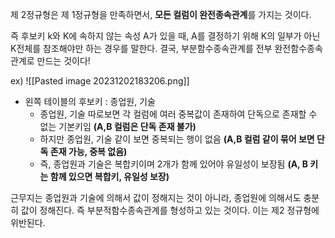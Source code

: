 제 2정규형은 제 1정규형을 만족하면서, **모든 컬럼이 완전종속관계**를 가지는 것이다.

즉 후보키 k와 K에 속하지 않는 속성 A가 있을 때, A를 결정하기 위해 K의 일부가 아닌 K전체를 참조해야만 하는 경우를 말한다. 결국, 부분함수종속관계를 전부 완전함수종속 관계로 만드는 것이다!

ex)
![[Pasted image 20231202183206.png]]
- 왼쪽 테이블의 후보키 : 종업원, 기술
	- 종업원, 기술 따로보면 각 컬럼에 여러 중복값이 존재하여 단독으로 존재할 수 없는 기본키임 **(A,B 컬럼은 단독 존재 불가)**
	- 하지만 종업원, 기술 같이 보면 중복되는 행이 없음 **(A,B 컬럼 같이 묶어 보면 단독 존재 가능, 중복 없음)**
	- 즉, 종업원과 기술은 복합키이며 2개가 함께 있어야 유일성이 보장됨 **(A, B 키는 함께 있으면 복합키, 유일성 보장)**

근무지는 종업원과 기술에 의해서 값이 정해지는 것이 아니라, 
종업원에 의해서도 충분히 값이 정해진다. 즉 부분적함수종속관계를 형성하고 있는 것이다. 이는 제2 정규형에 위반된다.

